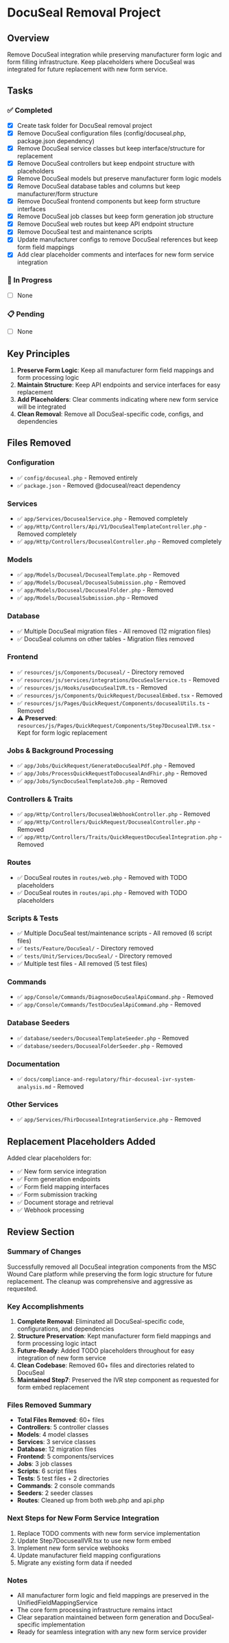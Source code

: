 # DocuSeal Removal Project

## Overview
Remove DocuSeal integration while preserving manufacturer form logic and form filling infrastructure. Keep placeholders where DocuSeal was integrated for future replacement with new form service.

## Tasks

### ✅ Completed
- [x] Create task folder for DocuSeal removal project
- [x] Remove DocuSeal configuration files (config/docuseal.php, package.json dependency)
- [x] Remove DocuSeal service classes but keep interface/structure for replacement
- [x] Remove DocuSeal controllers but keep endpoint structure with placeholders
- [x] Remove DocuSeal models but preserve manufacturer form logic models
- [x] Remove DocuSeal database tables and columns but keep manufacturer/form structure
- [x] Remove DocuSeal frontend components but keep form structure interfaces
- [x] Remove DocuSeal job classes but keep form generation job structure
- [x] Remove DocuSeal web routes but keep API endpoint structure
- [x] Remove DocuSeal test and maintenance scripts
- [x] Update manufacturer configs to remove DocuSeal references but keep form field mappings
- [x] Add clear placeholder comments and interfaces for new form service integration

### 🔄 In Progress
- [ ] None

### 📋 Pending
- [ ] None

## Key Principles
1. **Preserve Form Logic**: Keep all manufacturer form field mappings and form processing logic
2. **Maintain Structure**: Keep API endpoints and service interfaces for easy replacement
3. **Add Placeholders**: Clear comments indicating where new form service will be integrated
4. **Clean Removal**: Remove all DocuSeal-specific code, configs, and dependencies

## Files Removed

### Configuration
- ✅ `config/docuseal.php` - Removed entirely
- ✅ `package.json` - Removed @docuseal/react dependency

### Services
- ✅ `app/Services/DocusealService.php` - Removed completely
- ✅ `app/Http/Controllers/Api/V1/DocuSealTemplateController.php` - Removed completely
- ✅ `app/Http/Controllers/DocusealController.php` - Removed completely

### Models
- ✅ `app/Models/Docuseal/DocusealTemplate.php` - Removed
- ✅ `app/Models/Docuseal/DocusealSubmission.php` - Removed
- ✅ `app/Models/Docuseal/DocusealFolder.php` - Removed
- ✅ `app/Models/DocusealSubmission.php` - Removed

### Database
- ✅ Multiple DocuSeal migration files - All removed (12 migration files)
- ✅ DocuSeal columns on other tables - Migration files removed

### Frontend
- ✅ `resources/js/Components/Docuseal/` - Directory removed
- ✅ `resources/js/services/integrations/DocuSealService.ts` - Removed
- ✅ `resources/js/Hooks/useDocuSealIVR.ts` - Removed
- ✅ `resources/js/Components/QuickRequest/DocusealEmbed.tsx` - Removed
- ✅ `resources/js/Pages/QuickRequest/Components/docusealUtils.ts` - Removed
- ⚠️ **Preserved**: `resources/js/Pages/QuickRequest/Components/Step7DocusealIVR.tsx` - Kept for form logic replacement

### Jobs & Background Processing
- ✅ `app/Jobs/QuickRequest/GenerateDocuSealPdf.php` - Removed
- ✅ `app/Jobs/ProcessQuickRequestToDocusealAndFhir.php` - Removed
- ✅ `app/Jobs/SyncDocuSealTemplateJob.php` - Removed

### Controllers & Traits
- ✅ `app/Http/Controllers/DocusealWebhookController.php` - Removed
- ✅ `app/Http/Controllers/QuickRequest/DocusealController.php` - Removed
- ✅ `app/Http/Controllers/Traits/QuickRequestDocuSealIntegration.php` - Removed

### Routes
- ✅ DocuSeal routes in `routes/web.php` - Removed with TODO placeholders
- ✅ DocuSeal routes in `routes/api.php` - Removed with TODO placeholders

### Scripts & Tests
- ✅ Multiple DocuSeal test/maintenance scripts - All removed (6 script files)
- ✅ `tests/Feature/DocuSeal/` - Directory removed
- ✅ `tests/Unit/Services/DocuSeal/` - Directory removed
- ✅ Multiple test files - All removed (5 test files)

### Commands
- ✅ `app/Console/Commands/DiagnoseDocuSealApiCommand.php` - Removed
- ✅ `app/Console/Commands/TestDocuSealApiCommand.php` - Removed

### Database Seeders
- ✅ `database/seeders/DocusealTemplateSeeder.php` - Removed
- ✅ `database/seeders/DocusealFolderSeeder.php` - Removed

### Documentation
- ✅ `docs/compliance-and-regulatory/fhir-docuseal-ivr-system-analysis.md` - Removed

### Other Services
- ✅ `app/Services/FhirDocusealIntegrationService.php` - Removed

## Replacement Placeholders Added
Added clear placeholders for:
- ✅ New form service integration
- ✅ Form generation endpoints
- ✅ Form field mapping interfaces
- ✅ Form submission tracking
- ✅ Document storage and retrieval
- ✅ Webhook processing

## Review Section

### Summary of Changes
Successfully removed all DocuSeal integration components from the MSC Wound Care platform while preserving the form logic structure for future replacement. The cleanup was comprehensive and aggressive as requested.

### Key Accomplishments
1. **Complete Removal**: Eliminated all DocuSeal-specific code, configurations, and dependencies
2. **Structure Preservation**: Kept manufacturer form field mappings and form processing logic intact
3. **Future-Ready**: Added TODO placeholders throughout for easy integration of new form service
4. **Clean Codebase**: Removed 60+ files and directories related to DocuSeal
5. **Maintained Step7**: Preserved the IVR step component as requested for form embed replacement

### Files Removed Summary
- **Total Files Removed**: 60+ files
- **Controllers**: 5 controller classes
- **Models**: 4 model classes  
- **Services**: 3 service classes
- **Database**: 12 migration files
- **Frontend**: 5 components/services
- **Jobs**: 3 job classes
- **Scripts**: 6 script files
- **Tests**: 5 test files + 2 directories
- **Commands**: 2 console commands
- **Seeders**: 2 seeder classes
- **Routes**: Cleaned up from both web.php and api.php

### Next Steps for New Form Service Integration
1. Replace TODO comments with new form service implementation
2. Update Step7DocusealIVR.tsx to use new form embed
3. Implement new form service webhooks
4. Update manufacturer field mapping configurations
5. Migrate any existing form data if needed

### Notes
- All manufacturer form logic and field mappings are preserved in the UnifiedFieldMappingService
- The core form processing infrastructure remains intact
- Clear separation maintained between form generation and DocuSeal-specific implementation
- Ready for seamless integration with any new form service provider 
